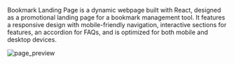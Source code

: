 Bookmark Landing Page is a dynamic webpage built with React, designed as a promotional landing page for a bookmark management tool. It features a responsive design with mobile-friendly navigation, interactive sections for features, an accordion for FAQs, and is optimized for both mobile and desktop devices.

![page_preview]('../assets/images/bookmark.png')